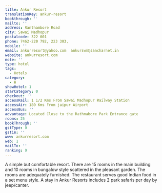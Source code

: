 ```yaml
---
title: Ankur Resort
translationKey: ankur-resort
bookthrough: ''
mailto: ''
address: Ranthambore Road
city: Sawai Madhopur
postalcode: 322 001
phone: 7462-220 792, 223 303,
mobile: ''
email: ankurresort@yahoo.com  ankurswm@sancharnet.in
website: ankurresort.com
note: ''
type: hotel
tags:
  - Hotels
category:
  - H
showHotel: 1
starCategory: 0
checkout: ''
accessRail: 1 1/2 Kms From Sawai Madhopur Railway Station
accessAir: 180 Kms From jaipur Airport
accessBus: ''
advantage: Located Close to the Rathmabore Park Entrance gate
rooms: 25
bookThrough: ''
gstType: 0
gstin: ''
www: ankurresort.com
web: 1
mailTo: ''
ranking: 0
---
```







A simple but comfortable resort. There are 15 rooms in the main building and 10 rooms in bungalow style scattered in the pleasant garden. The rooms are adequately furnished. The restaurant serves good Indian food in a set menu style. A stay in Ankur Resorts includes 2 park safaris per day by jeep/canter.